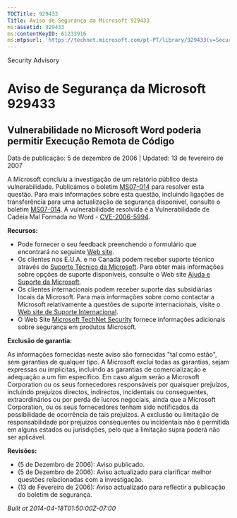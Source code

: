 ```yaml
---
TOCTitle: 929433
Title: Aviso de Segurança da Microsoft 929433
ms:assetid: 929433
ms:contentKeyID: 61233916
ms:mtpsurl: 'https://technet.microsoft.com/pt-PT/library/929433(v=Security.10)'
---
```


Security Advisory

Aviso de Segurança da Microsoft 929433
======================================

Vulnerabilidade no Microsoft Word poderia permitir Execução Remota de Código
----------------------------------------------------------------------------

Data de publicação: 5 de dezembro de 2006 | Updated: 13 de fevereiro de 2007

A Microsoft concluiu a investigação de um relatório público desta vulnerabilidade. Publicámos o boletim [MS07-014](http://technet.microsoft.com/security/bulletin/ms07-014) para resolver esta questão. Para mais informações sobre esta questão, incluindo ligações de transferência para uma actualização de segurança disponível, consulte o boletim [MS07-014](http://technet.microsoft.com/security/bulletin/ms07-014). A vulnerabilidade resolvida é a Vulnerabilidade de Cadeia Mal Formada no Word - [CVE-2006-5994](http://www.cve.mitre.org/cgi-bin/cvename.cgi?name=cve-2006-5994).

**Recursos:**

-   Pode fornecer o seu feedback preenchendo o formulário que encontrará no seguinte [Web site](https://support.microsoft.com/common/survey.aspx?scid=sw;en;1257&amp;showpage=1&amp;ws=technet&amp;sd=tech).
-   Os clientes nos E.U.A. e no Canadá podem receber suporte técnico através do [Suporte Técnico da Microsoft](http://go.microsoft.com/fwlink/?linkid=21131). Para obter mais informações sobre opções de suporte disponíveis, consulte o Web site [Ajuda e Suporte da Microsoft](http://support.microsoft.com/).
-   Os clientes internacionais podem receber suporte das subsidiárias locais da Microsoft. Para mais informações sobre como contactar a Microsoft relativamente a questões de suporte internacionais, visite o [Web site de Suporte Internacional](http://go.microsoft.com/fwlink/?linkid=21155).
-   O Web Site [Microsoft TechNet Security](http://go.microsoft.com/fwlink/?linkid=21132) fornece informações adicionais sobre segurança em produtos Microsoft.

**Exclusão de garantia:**

As informações fornecidas neste aviso são fornecidas "tal como estão", sem garantias de qualquer tipo. A Microsoft exclui todas as garantias, sejam expressas ou implícitas, incluindo as garantias de comercialização e adequação a um fim específico. Em caso algum serão a Microsoft Corporation ou os seus fornecedores responsáveis por quaisquer prejuízos, incluindo prejuízos directos, indirectos, incidentais ou consequentes, extraordinários ou por perda de lucros negociais, ainda que a Microsoft Corporation, ou os seus fornecedores tenham sido notificados da possibilidade de ocorrência de tais prejuízos. A exclusão ou limitação de responsabilidade por prejuízos consequentes ou incidentais não é permitida em alguns estados ou jurisdições, pelo que a limitação supra poderá não ser aplicável.

**Revisões:**

-   (5 de Dezembro de 2006): Aviso publicado.
-   (5 de Dezembro de 2006): Aviso actualizado para clarificar melhor questões relacionadas com a investigação.
-   (13 de Fevereiro de 2006): Aviso actualizado para reflectir a publicação do boletim de segurança.

*Built at 2014-04-18T01:50:00Z-07:00*
